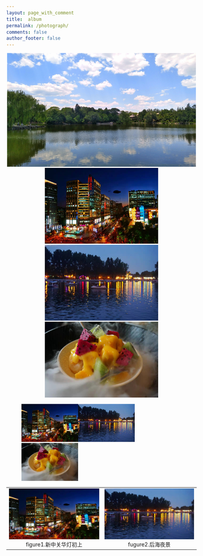 ```yaml
---
layout: page_with_comment
title:  album
permalink: /photograph/
comments: false
author_footer: false
---
```


<div align="center">
<img src="/images/20180702-01.jpg" height="300px" width = "500px" title="Logo" alt="图片说明">
</div>
<div align="center">
<img src="/images/20190902-01.jpg" height="200px" width = "300px" alt="图片说明"><img src="/images/20190902-02.jpg" height="200px" width = "300px" alt="图片说明"><img src="/images/20190902-03.jpg" height="200px" width = "300px" alt="图片说明">
</div>


<figure class="third">
    <img src="/images/20190902-01.jpg" height="100px" width = "150px" alt="图片说明"><img src="/images/20190902-02.jpg" height="100px" width = "150px" alt="图片说明"><img src="/images/20190902-03.jpg" height="100px" width = "150px" alt="图片说明">
</figure>

<table>
    <tr>
        <td><center><img src="/images/20190902-01.jpg" >figure1.新中关华灯初上</center></td>
        <td><center><img src="/images/20190902-02.jpg" >fugure2.后海夜景</center></td>
    </tr>
</table>
